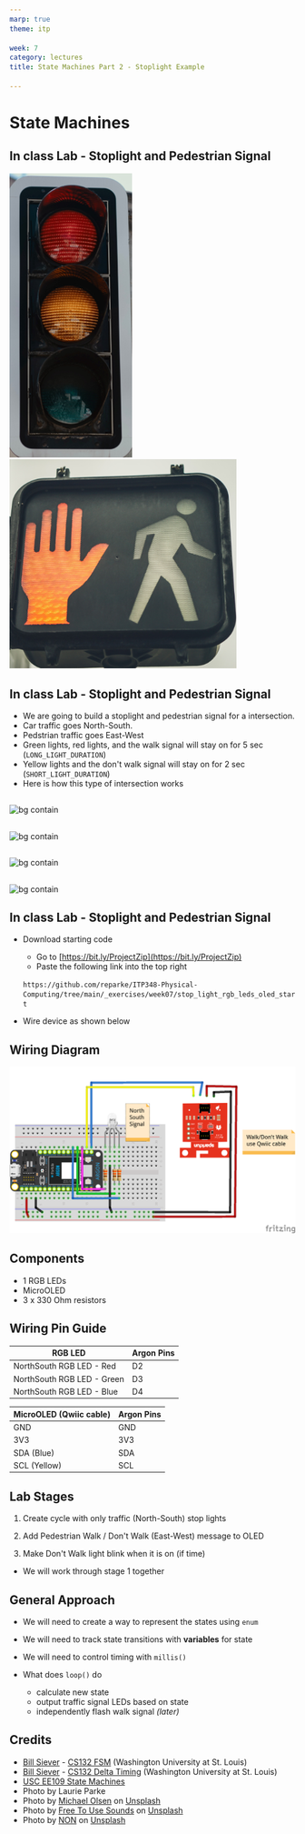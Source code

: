 ```yaml
---
marp: true
theme: itp

week: 7
category: lectures
title: State Machines Part 2 - Stoplight Example

---
```

<!-- headingDivider: 2 -->

# State Machines
## In class Lab - Stoplight and Pedestrian Signal

<img src="lecture_state_machines_stoplight.assets/stoplight.jpg" alt="stoplight" style="height:500px;" /> <img src="lecture_state_machines_stoplight.assets/ped_signal.jpg" alt="ped_signal" style="width:400px;" />

## In class Lab - Stoplight and Pedestrian Signal

* We are going to build a stoplight and pedestrian signal for a intersection.
* Car traffic goes North-South.
* Pedstrian traffic goes East-West
* Green lights, red lights, and the walk signal will stay on for 5 sec (`LONG_LIGHT_DURATION`)
* Yellow lights and the don't walk signal will stay on for 2 sec (`SHORT_LIGHT_DURATION`)
* Here is how this type of intersection works

## 

![bg contain](lecture_state_machines_stoplight.assets/traffic_go.png)
## 

![bg contain](lecture_state_machines_stoplight.assets/traffic_slow.png)

## 

![bg contain](lecture_state_machines_stoplight.assets/ped_walk.png)
## 

![bg contain](lecture_state_machines_stoplight.assets/ped_dont_walk.png)

## 



## In class Lab - Stoplight and Pedestrian Signal


* Download starting code
  * Go to [https://bit.ly/ProjectZip](https://bit.ly/ProjectZip)
  * Paste the following link into the top right
  
  `https://github.com/reparke/ITP348-Physical-Computing/tree/main/_exercises/week07/stop_light_rgb_leds_oled_start`

* Wire device as shown below

## Wiring Diagram

![image-20210301155641411](lecture_state_machines_stoplight.assets/stoplight_RGB_OLED_bb.png)



## Components
* 1 RGB LEDs
* MicroOLED
* 3 x 330 Ohm resistors



## Wiring Pin Guide

| RGB LED               | Argon Pins |
| ---------------------------- | ---- |
| NorthSouth RGB LED - Red | D2     |
| NorthSouth RGB LED - Green | D3      |
| NorthSouth RGB LED - Blue | D4      |

| MicroOLED (Qwiic cable) | Argon Pins |
| ----------------------- | ---------- |
| GND                     | GND        |
| 3V3                     | 3V3        |
| SDA (Blue)              | SDA        |
| SCL (Yellow)            | SCL        |



## Lab Stages

1. Create cycle with only traffic (North-South) stop lights

2. Add Pedestrian Walk / Don't Walk (East-West) message to OLED 

3. Make Don't Walk light blink when it is on (if time)

   

* We will work through stage 1 together


## General Approach

* We will need to create a way to represent the states using `enum`
* We will need to track state transitions with **variables** for state
* We will need to control timing with `millis()`

* What does `loop()` do
  * calculate new state
  * output traffic signal LEDs based on state
  * independently flash walk signal *(later)*

## Credits

* [Bill Siever](http://siever.info) - [CS132 FSM](http://siever.info/cse132/guides/intro-to-FSMs.html)  (Washington University at St. Louis) 
* [Bill Siever](http://siever.info) - [CS132 Delta Timing](http://siever.info/cse132/weeks/3/)  (Washington University at St. Louis) 
* [USC EE109 State Machines](http://bits.usc.edu/files/ee109/)
* Photo by Laurie Parke
* Photo by [Michael Olsen](https://unsplash.com/@mganeolsen)</a> on [Unsplash](https://unsplash.com/)
* Photo by [Free To Use Sounds](https://unsplash.com/@freetousesoundscom?utm_source=unsplash&utm_medium=referral&utm_content=creditCopyText) on [Unsplash](https://unsplash.com/?utm_source=unsplash&utm_medium=referral&utm_content=creditCopyText)
* Photo by [NON](https://unsplash.com/@non_creation?utm_source=unsplash&utm_medium=referral&utm_content=creditCopyText) on [Unsplash](https://unsplash.com/?utm_source=unsplash&utm_medium=referral&utm_content=creditCopyText)